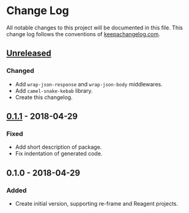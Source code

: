 # Change Log

All notable changes to this project will be documented in this file. This change
log follows the conventions of [keepachangelog.com](http://keepachangelog.com/).

## [Unreleased]
### Changed
- Add `wrap-json-response` and `wrap-json-body` middlewares.
- Add `camel-snake-kebab` library.
- Create this changelog.

## [0.1.1] - 2018-04-29
### Fixed
- Add short description of package.
- Fix indentation of generated code.

## 0.1.0 - 2018-04-29
### Added
- Create initial version, supporting re-frame and Reagent projects.

[Unreleased]: https://github.com/joncol/jco-re-frame-template/compare/0.1.1...HEAD
[0.1.1]: https://github.com/joncol/jco-re-frame-template/compare/0.1.0...0.1.1
